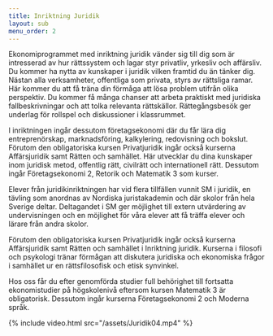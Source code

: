 ```yaml
---
title: Inriktning Juridik
layout: sub
menu_order: 2
---
```


Ekonomiprogrammet med inriktning juridik vänder sig till dig som är intresserad av hur rättssystem och lagar styr privatliv, yrkesliv och affärsliv. Du kommer ha nytta av kunskaper i juridik vilken framtid du än tänker dig. Nästan alla verksamheter, offentliga som privata, styrs av rättsliga ramar. Här kommer du att få träna din förmåga att lösa problem utifrån olika perspektiv. Du kommer få många chanser att arbeta praktiskt med juridiska fallbeskrivningar och att tolka relevanta rättskällor. Rättegångsbesök ger underlag för rollspel och diskussioner i klassrummet.

I inriktningen ingår dessutom företagsekonomi där du får lära dig entreprenörskap, marknadsföring, kalkylering, redovisning och bokslut. Förutom den obligatoriska kursen Privatjuridik ingår också kurserna Affärsjuridik samt Rätten och samhället. Här utvecklar du dina kunskaper inom juridisk metod, offentlig rätt, civilrätt och internationell rätt. Dessutom ingår Företagsekonomi 2, Retorik och Matematik 3 som kurser.

Elever från juridikinriktningen har vid flera tillfällen vunnit SM i juridik, en tävling som anordnas av Nordiska juristakademin och där skolor från hela Sverige deltar. Deltagandet i SM ger möjlighet till extern utvärdering av undervisningen och en möjlighet för våra elever att få träffa elever och lärare från andra skolor.

Förutom den obligatoriska kursen Privatjuridik ingår
också kurserna Affärsjuridik samt Rätten och samhället i
Inriktning juridik. Kurserna i filosofi och psykologi tränar
förmågan att diskutera juridiska och ekonomiska frågor i
samhället ur en rättsfilosofisk och etisk synvinkel.

Hos oss får du efter genomförda studier full behörighet till
fortsatta ekonomistudier på högskolenivå eftersom kursen
Matematik 3 är obligatorisk. Dessutom ingår kurserna
Företagsekonomi 2 och Moderna språk.

{% include video.html src="/assets/Juridik04.mp4" %}
